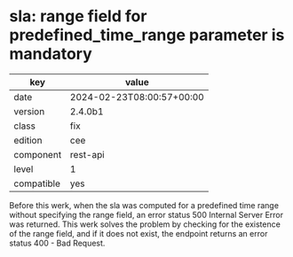 [//]: # (werk v2)
# sla: range field for predefined_time_range parameter is mandatory

key        | value
---------- | ---
date       | 2024-02-23T08:00:57+00:00
version    | 2.4.0b1
class      | fix
edition    | cee
component  | rest-api
level      | 1
compatible | yes

Before this werk, when the sla was computed for a predefined time 
range without specifying the range field, an error status 500 
Internal Server Error was returned. This werk solves the problem 
by checking for the existence of the range field, and if it does 
not exist, the endpoint returns an error status 400 - Bad Request.

